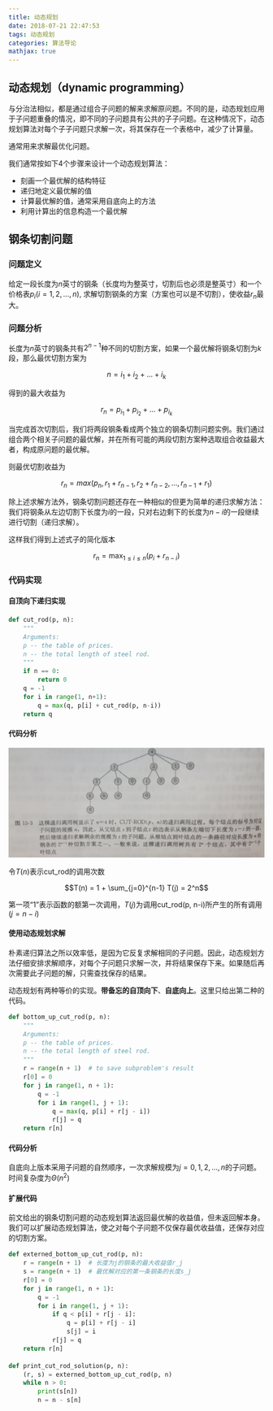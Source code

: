```yaml
---
title: 动态规划
date: 2018-07-21 22:47:53
tags: 动态规划
categories: 算法导论
mathjax: true
---
```

## 动态规划（dynamic programming）

与分治法相似，都是通过组合子问题的解来求解原问题。不同的是，动态规划应用于子问题重叠的情况，即不同的子问题具有公共的子子问题。在这种情况下，动态规划算法对每个子子问题只求解一次，将其保存在一个表格中，减少了计算量。

通常用来求解最优化问题。

我们通常按如下4个步骤来设计一个动态规划算法：

* 刻画一个最优解的结构特征
* 递归地定义最优解的值
* 计算最优解的值，通常采用自底向上的方法
* 利用计算出的信息构造一个最优解

## 钢条切割问题

### 问题定义

给定一段长度为$n$英寸的钢条（长度均为整英寸，切割后也必须是整英寸）和一个价格表$p_i(i=1, 2, ..., n)$, 求解切割钢条的方案（方案也可以是不切割），使收益$r_n$最大。

### 问题分析

长度为$n$英寸的钢条共有$2^{n-1}$种不同的切割方案，如果一个最优解将钢条切割为$k$段，那么最优切割方案为

$$n = i_1 + i_2 + ... + i_k$$

得到的最大收益为

$$r_n = p_{i_1} + p_{i_2} + ... + p_{i_k}$$

当完成首次切割后，我们将两段钢条看成两个独立的钢条切割问题实例。我们通过组合两个相关子问题的最优解，并在所有可能的两段切割方案种选取组合收益最大者，构成原问题的最优解。

则最优切割收益为

$$r_n = max(p_n, r_1 + r_{n-1}, r_2 + r_{n-2}, ..., r_{n-1} + r_1)$$

除上述求解方法外，钢条切割问题还存在一种相似的但更为简单的递归求解方法：我们将钢条从左边切割下长度为$i$的一段，只对右边剩下的长度为$n-i$的一段继续进行切割（递归求解）。

这样我们得到上述式子的简化版本

$$r_n = \mathop {\max}_{1 \le i \le n}(p_i + r_{n-i})$$

### 代码实现

#### 自顶向下递归实现

```python
def cut_rod(p, n):
    """
    Arguments:
    p -- the table of prices.
    n -- the total length of steel rod.
    """
    if n == 0:
        return 0
    q = -1
    for i in range(1, n+1):
        q = max(q, p[i] + cut_rod(p, n-i))
    return q
```

#### 代码分析

![](/images/动态规划.jpg)

令$T(n)$表示cut_rod的调用次数

$$T(n) = 1 + \sum_{j=0}^{n-1} T(j) = 2^n$$

第一项“1”表示函数的额第一次调用，$T(j)$为调用cut_rod(p, n-i)所产生的所有调用$(j = n-i)$

#### 使用动态规划求解

朴素递归算法之所以效率低，是因为它反复求解相同的子问题。因此，动态规划方法仔细安排求解顺序，对每个子问题只求解一次，并将结果保存下来。如果随后再次需要此子问题的解，只需查找保存的结果。

动态规划有两种等价的实现。**带备忘的自顶向下**、**自底向上**。这里只给出第二种的代码。

```python
def bottom_up_cut_rod(p, n):
    """
    Arguments:
    p -- the table of prices.
    n -- the total length of steel rod.
    """
    r = range(n + 1)  # to save subproblem's result
    r[0] = 0
    for j in range(1, n + 1):
        q = -1
        for i in range(1, j + 1):
            q = max(q, p[i] + r[j - i])
            r[j] = q
    return r[n]
```

#### 代码分析

自底向上版本采用子问题的自然顺序，一次求解规模为$j = 0, 1, 2, ..., n$的子问题。时间复杂度为$\Theta(n^2)$

#### 扩展代码

前文给出的钢条切割问题的动态规划算法返回最优解的收益值，但未返回解本身。我们可以扩展动态规划算法，使之对每个子问题不仅保存最优收益值，还保存对应的切割方案。

```python
def externed_bottom_up_cut_rod(p, n):
    r = range(n + 1)  # 长度为j的钢条的最大收益值r_j
    s = range(n + 1)  # 最优解对应的第一条钢条的长度s_j
    r[0] = 0
    for j in range(1, n + 1):
        q = -1
        for i in range(1, j + 1):
            if q < p[i] + r[j - i]:
                q = p[i] + r[j - i]
                s[j] = i
            r[j] = q
    return r[n]

def print_cut_rod_solution(p, n):
    (r, s) = externed_bottom_up_cut_rod(p, n)
    while n > 0:
        print(s[n])
        n = n - s[n]
```